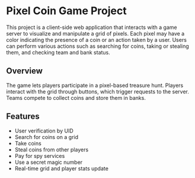 # Pixel Coin Game Project

This project is a client-side web application that interacts with a game server to visualize and manipulate a grid of pixels. Each pixel may have a color indicating the presence of a coin or an action taken by a user. Users can perform various actions such as searching for coins, taking or stealing them, and checking team and bank status.

## Overview

The game lets players participate in a pixel-based treasure hunt. Players interact with the grid through buttons, which trigger requests to the server. Teams compete to collect coins and store them in banks.

## Features
- User verification by UID
- Search for coins on a grid
- Take coins
- Steal coins from other players
- Pay for spy services
- Use a secret magic number
- Real-time grid and player stats update